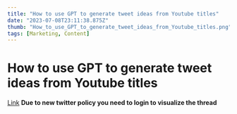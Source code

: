 ```yaml
---
title: "How to use GPT to generate tweet ideas from Youtube titles"
date: "2023-07-08T23:11:38.875Z"
thumb: "How_to_use_GPT_to_generate_tweet_ideas_from_Youtube_titles.png"
tags: [Marketing, Content]
---
```


# How to use GPT to generate tweet ideas from Youtube titles

[Link](https://twitter.com/Ratanchahar_/status/1675573062245433344)
**Due to new twitter policy you need to login to visualize the thread**
